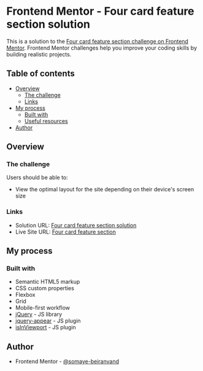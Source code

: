 # Frontend Mentor - Four card feature section solution

This is a solution to the [Four card feature section challenge on Frontend Mentor](https://www.frontendmentor.io/challenges/four-card-feature-section-weK1eFYK). Frontend Mentor challenges help you improve your coding skills by building realistic projects.

## Table of contents

- [Overview](#overview)
  - [The challenge](#the-challenge)
  - [Links](#links)
- [My process](#my-process)
  - [Built with](#built-with)
  - [Useful resources](#useful-resources)
- [Author](#author)

## Overview

### The challenge

Users should be able to:

- View the optimal layout for the site depending on their device's screen size

### Links

- Solution URL: [Four card feature section solution](https://www.frontendmentor.io/solutions/fourcardfeaturesectionmaster-using-flexbox-9NSnZTZrNb)
- Live Site URL: [Four card feature section](https://somaye-beiranvand.github.io/FrontendMentor-four-card-feature-section-master/)

## My process

### Built with

- Semantic HTML5 markup
- CSS custom properties
- Flexbox
- Grid
- Mobile-first workflow
- [jQuery](https://jquery.com/) - JS library
- [jquery-appear](https://github.com/morr/jquery.appear) - JS plugin
- [isInViewport](https://github.com/zeusdeux/isInViewport) - JS plugin

## Author

- Frontend Mentor - [@somaye-beiranvand](https://www.frontendmentor.io/profile/somaye-beiranvand)
